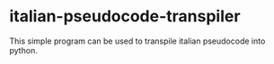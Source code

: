 # italian-pseudocode-transpiler
This simple program can be used to transpile italian pseudocode into python.

